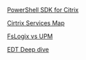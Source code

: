 [PowerShell SDK for Citrix](https://developer-docs.citrix.com/projects/delivery-controller-sdk/en/latest/)

[Cirtrix Services Map](http://citrix.2prevue.com/service-map-v4/)

[FsLogix vs UPM](https://jkindon.com/2019/06/12/profile-management-in-2019-what-how-why/)

[EDT Deep dive](https://www.citrix.com/blogs/2017/11/17/hdx-adaptive-transport-and-edt-icas-new-default-transport-protocol-part-i/)
